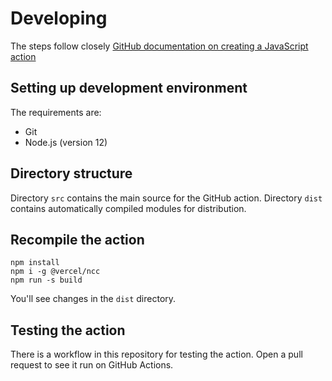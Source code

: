 # Developing

The steps follow closely [GitHub documentation on creating a JavaScript action](https://docs.github.com/en/free-pro-team@latest/actions/creating-actions/creating-a-javascript-action)

## Setting up development environment

The requirements are:

- Git
- Node.js (version 12)

## Directory structure

Directory `src` contains the main source for the GitHub action.
Directory `dist` contains automatically compiled modules for distribution.

## Recompile the action

```
npm install
npm i -g @vercel/ncc
npm run -s build
```

You'll see changes in the `dist` directory.

## Testing the action

There is a workflow in this repository for testing the action. Open a pull
request to see it run on GitHub Actions.
